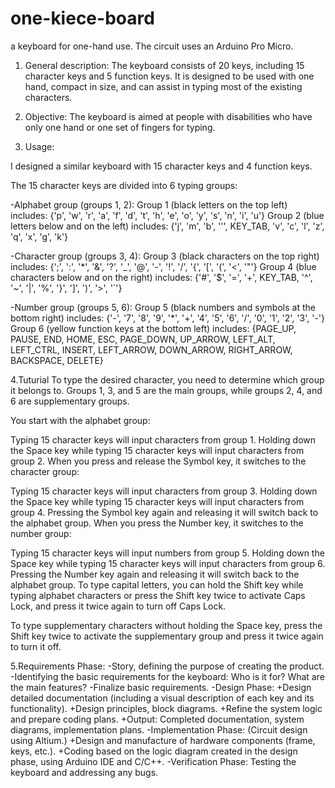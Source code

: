 # one-kiece-board
a keyboard for one-hand use.
The circuit uses an Arduino Pro Micro.


1. General description: The keyboard consists of 20 keys, including 15 character keys and 5 function keys. It is designed to be used with one hand, compact in size, and can assist in typing most of the existing characters.

2. Objective: The keyboard is aimed at people with disabilities who have only one hand or one set of fingers for typing.

3. Usage:

I designed a similar keyboard with 15 character keys and 4 function keys.

The 15 character keys are divided into 6 typing groups:

-Alphabet group (groups 1, 2):
Group 1 (black letters on the top left) includes: {'p', 'w', 'r', 'a', 'f', 'd', 't', 'h', 'e', 'o', 'y', 's', 'n', 'i', 'u'}
Group 2 (blue letters below and on the left) includes: {'j', 'm', 'b', ''', KEY_TAB, 'v', 'c', 'l', 'z', 'q', 'x', 'g', 'k'}

-Character group (groups 3, 4):
Group 3 (black characters on the top right) includes: {';', ':', '*', '&', '?', '_', '@', '-', '!', '/', '{', '[', '(', '<', '"'}
Group 4 (blue characters below and on the right) includes: {'#', '$', '=', '+', KEY_TAB, '^', '~', '|', '%', '}', ']', ')', '>', '`'}

-Number group (groups 5, 6):
Group 5 (black numbers and symbols at the bottom right) includes: {'-', '7', '8', '9', '*', '+', '4', '5', '6', '/', '0', '1', '2', '3', '-'}
Group 6 (yellow function keys at the bottom left) includes: {PAGE_UP, PAUSE, END, HOME, ESC, PAGE_DOWN, UP_ARROW, LEFT_ALT, LEFT_CTRL, INSERT, LEFT_ARROW, DOWN_ARROW, RIGHT_ARROW, BACKSPACE, DELETE}

4.Tuturial
To type the desired character, you need to determine which group it belongs to. Groups 1, 3, and 5 are the main groups, while groups 2, 4, and 6 are supplementary groups.

You start with the alphabet group:

Typing 15 character keys will input characters from group 1.
Holding down the Space key while typing 15 character keys will input characters from group 2.
When you press and release the Symbol key, it switches to the character group:

Typing 15 character keys will input characters from group 3.
Holding down the Space key while typing 15 character keys will input characters from group 4.
Pressing the Symbol key again and releasing it will switch back to the alphabet group.
When you press the Number key, it switches to the number group:

Typing 15 character keys will input numbers from group 5.
Holding down the Space key while typing 15 character keys will input characters from group 6.
Pressing the Number key again and releasing it will switch back to the alphabet group.
To type capital letters, you can hold the Shift key while typing alphabet characters or press the Shift key twice to activate Caps Lock, and press it twice again to turn off Caps Lock.

To type supplementary characters without holding the Space key, press the Shift key twice to activate the supplementary group and press it twice again to turn it off.

5.Requirements Phase:
-Story, defining the purpose of creating the product.
-Identifying the basic requirements for the keyboard: Who is it for? What are the main features?
-Finalize basic requirements.
-Design Phase:
+Design detailed documentation (including a visual description of each key and its functionality).
+Design principles, block diagrams.
+Refine the system logic and prepare coding plans.
+Output: Completed documentation, system diagrams, implementation plans.
-Implementation Phase: (Circuit design using Altium.)
+Design and manufacture of hardware components (frame, keys, etc.).
+Coding based on the logic diagram created in the design phase, using Arduino IDE and C/C++.
-Verification Phase:
Testing the keyboard and addressing any bugs.
